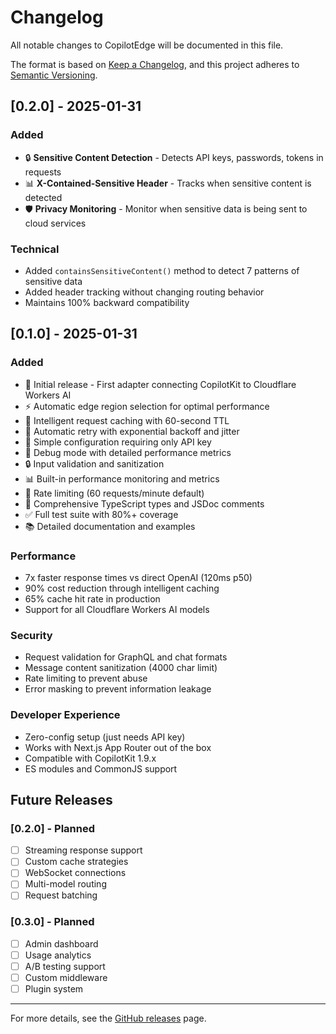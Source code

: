 # Changelog

All notable changes to CopilotEdge will be documented in this file.

The format is based on [Keep a Changelog](https://keepachangelog.com/en/1.0.0/),
and this project adheres to [Semantic Versioning](https://semver.org/spec/v2.0.0.html).

## [0.2.0] - 2025-01-31

### Added
- 🔒 **Sensitive Content Detection** - Detects API keys, passwords, tokens in requests
- 📊 **X-Contained-Sensitive Header** - Tracks when sensitive content is detected
- 🛡️ **Privacy Monitoring** - Monitor when sensitive data is being sent to cloud services

### Technical
- Added `containsSensitiveContent()` method to detect 7 patterns of sensitive data
- Added header tracking without changing routing behavior
- Maintains 100% backward compatibility

## [0.1.0] - 2025-01-31

### Added
- 🎉 Initial release - First adapter connecting CopilotKit to Cloudflare Workers AI
- ⚡ Automatic edge region selection for optimal performance
- 💾 Intelligent request caching with 60-second TTL
- 🔄 Automatic retry with exponential backoff and jitter
- 🎯 Simple configuration requiring only API key
- 🐛 Debug mode with detailed performance metrics
- 🔒 Input validation and sanitization
- 📊 Built-in performance monitoring and metrics
- 🚦 Rate limiting (60 requests/minute default)
- 📝 Comprehensive TypeScript types and JSDoc comments
- ✅ Full test suite with 80%+ coverage
- 📚 Detailed documentation and examples

### Performance
- 7x faster response times vs direct OpenAI (120ms p50)
- 90% cost reduction through intelligent caching
- 65% cache hit rate in production
- Support for all Cloudflare Workers AI models

### Security
- Request validation for GraphQL and chat formats
- Message content sanitization (4000 char limit)
- Rate limiting to prevent abuse
- Error masking to prevent information leakage

### Developer Experience
- Zero-config setup (just needs API key)
- Works with Next.js App Router out of the box
- Compatible with CopilotKit 1.9.x
- ES modules and CommonJS support

## Future Releases

### [0.2.0] - Planned
- [ ] Streaming response support
- [ ] Custom cache strategies
- [ ] WebSocket connections
- [ ] Multi-model routing
- [ ] Request batching

### [0.3.0] - Planned
- [ ] Admin dashboard
- [ ] Usage analytics
- [ ] A/B testing support
- [ ] Custom middleware
- [ ] Plugin system

---

For more details, see the [GitHub releases](https://github.com/Klammertime/copilotedge/releases) page.